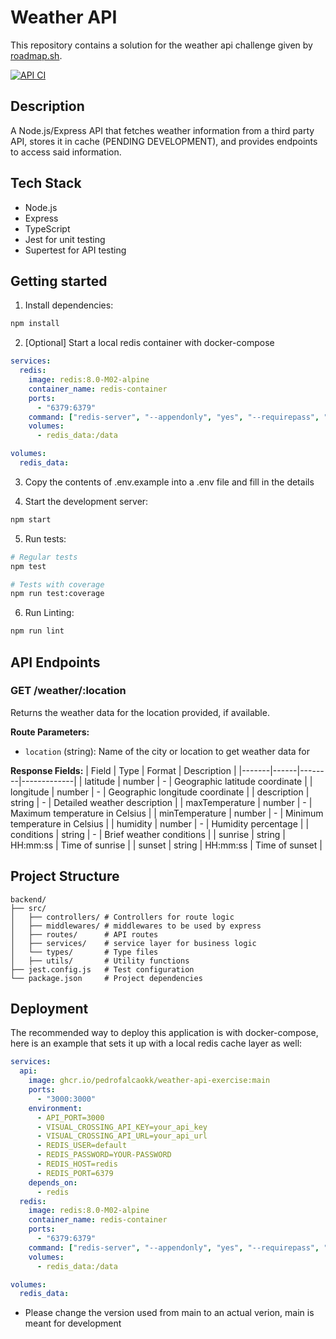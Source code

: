 # Weather API

This repository contains a solution for the weather api challenge given by [roadmap.sh](https://roadmap.sh/projects/weather-api-wrapper-service).

[![API CI](https://github.com/pedrofalcaokk/weather-api-exercise/actions/workflows/node.js.yml/badge.svg)](https://github.com/pedrofalcaokk/weather-api-exercise/actions/workflows/node.js.yml)

## Description

A Node.js/Express API that fetches weather information from a third party API, stores it in cache (PENDING DEVELOPMENT), and provides endpoints to access said information.

## Tech Stack
- Node.js
- Express
- TypeScript
- Jest for unit testing
- Supertest for API testing

## Getting started

1. Install dependencies:
```bash
npm install
```

2. [Optional] Start a local redis container with docker-compose

```yaml
services:
  redis:
    image: redis:8.0-M02-alpine
    container_name: redis-container
    ports:
      - "6379:6379"
    command: ["redis-server", "--appendonly", "yes", "--requirepass", "YOUR-PASSWORD"]
    volumes:
      - redis_data:/data

volumes:
  redis_data:
```

3. Copy the contents of .env.example into a .env file and fill in the details

4. Start the development server:
```bash
npm start
```

5. Run tests:
```bash
# Regular tests
npm test

# Tests with coverage
npm run test:coverage
```

6. Run Linting:
```bash
npm run lint
```

## API Endpoints

### GET /weather/:location
Returns the weather data for the location provided, if available.

**Route Parameters:**
- `location` (string): Name of the city or location to get weather data for

**Response Fields:**
| Field | Type | Format | Description |
|-------|------|--------|-------------|
| latitude | number | - | Geographic latitude coordinate |
| longitude | number | - | Geographic longitude coordinate |
| description | string | - | Detailed weather description |
| maxTemperature | number | - | Maximum temperature in Celsius |
| minTemperature | number | - | Minimum temperature in Celsius |
| humidity | number | - | Humidity percentage |
| conditions | string | - | Brief weather conditions |
| sunrise | string | HH:mm:ss | Time of sunrise |
| sunset | string | HH:mm:ss | Time of sunset |

## Project Structure
```
backend/
├── src/
│   ├── controllers/ # Controllers for route logic
│   ├── middlewares/ # middlewares to be used by express
│   ├── routes/      # API routes
│   ├── services/    # service layer for business logic
│   └── types/       # Type files
│   ├── utils/       # Utility functions
├── jest.config.js   # Test configuration
└── package.json     # Project dependencies
```

## Deployment

The recommended way to deploy this application is with docker-compose, here is an example that sets it up with a local redis cache layer as well:
```yaml
services:
  api:
    image: ghcr.io/pedrofalcaokk/weather-api-exercise:main
    ports:
      - "3000:3000"
    environment:
      - API_PORT=3000
      - VISUAL_CROSSING_API_KEY=your_api_key
      - VISUAL_CROSSING_API_URL=your_api_url
      - REDIS_USER=default
      - REDIS_PASSWORD=YOUR-PASSWORD
      - REDIS_HOST=redis
      - REDIS_PORT=6379
    depends_on:
      - redis
  redis:
    image: redis:8.0-M02-alpine
    container_name: redis-container
    ports:
      - "6379:6379"
    command: ["redis-server", "--appendonly", "yes", "--requirepass", "YOUR-PASSWORD"]
    volumes:
      - redis_data:/data

volumes:
  redis_data:
```

* Please change the version used from main to an actual verion, main is meant for development
